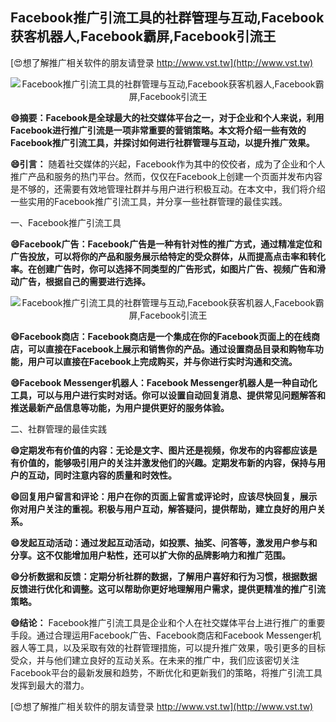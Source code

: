 ## **Facebook推广引流工具的社群管理与互动,Facebook获客机器人,Facebook霸屏,Facebook引流王**

[😍想了解推广相关软件的朋友请登录 http://www.vst.tw](http://www.vst.tw)

 <center><img src="https://vst.tw/MP4/tuiguang/png/0.png" alt="Facebook推广引流工具的社群管理与互动,Facebook获客机器人,Facebook霸屏,Facebook引流王"></center>

**😄摘要：Facebook是全球最大的社交媒体平台之一，对于企业和个人来说，利用Facebook进行推广引流是一项非常重要的营销策略。本文将介绍一些有效的Facebook推广引流工具，并探讨如何进行社群管理与互动，以提升推广效果。**

**😄引言：**
随着社交媒体的兴起，Facebook作为其中的佼佼者，成为了企业和个人推广产品和服务的热门平台。然而，仅仅在Facebook上创建一个页面并发布内容是不够的，还需要有效地管理社群并与用户进行积极互动。在本文中，我们将介绍一些实用的Facebook推广引流工具，并分享一些社群管理的最佳实践。

一、Facebook推广引流工具

**😄Facebook广告：Facebook广告是一种有针对性的推广方式，通过精准定位和广告投放，可以将你的产品和服务展示给特定的受众群体，从而提高点击率和转化率。在创建广告时，你可以选择不同类型的广告形式，如图片广告、视频广告和滑动广告，根据自己的需要进行选择。**

 <center><img src="https://vst.tw/MP4/tuiguang/png/2.png" alt="Facebook推广引流工具的社群管理与互动,Facebook获客机器人,Facebook霸屏,Facebook引流王"></center>

**😄Facebook商店：Facebook商店是一个集成在你的Facebook页面上的在线商店，可以直接在Facebook上展示和销售你的产品。通过设置商品目录和购物车功能，用户可以直接在Facebook上完成购买，并与你进行实时沟通和交流。**

**😄Facebook Messenger机器人：Facebook Messenger机器人是一种自动化工具，可以与用户进行实时对话。你可以设置自动回复消息、提供常见问题解答和推送最新产品信息等功能，为用户提供更好的服务体验。**

二、社群管理的最佳实践

**😄定期发布有价值的内容：无论是文字、图片还是视频，你发布的内容都应该是有价值的，能够吸引用户的关注并激发他们的兴趣。定期发布新的内容，保持与用户的互动，同时注意内容的质量和时效性。**

**😄回复用户留言和评论：用户在你的页面上留言或评论时，应该尽快回复，展示你对用户关注的重视。积极与用户互动，解答疑问，提供帮助，建立良好的用户关系。**

**😄发起互动活动：通过发起互动活动，如投票、抽奖、问答等，激发用户参与和分享。这不仅能增加用户粘性，还可以扩大你的品牌影响力和推广范围。**

**😄分析数据和反馈：定期分析社群的数据，了解用户喜好和行为习惯，根据数据反馈进行优化和调整。这可以帮助你更好地理解用户需求，提供更精准的推广引流策略。**

**😄结论：**
Facebook推广引流工具是企业和个人在社交媒体平台上进行推广的重要手段。通过合理运用Facebook广告、Facebook商店和Facebook Messenger机器人等工具，以及采取有效的社群管理措施，可以提升推广效果，吸引更多的目标受众，并与他们建立良好的互动关系。在未来的推广中，我们应该密切关注Facebook平台的最新发展和趋势，不断优化和更新我们的策略，将推广引流工具发挥到最大的潜力。

[😍想了解推广相关软件的朋友请登录 http://www.vst.tw](http://www.vst.tw)



